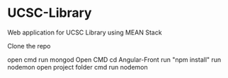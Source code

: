 # UCSC-Library
Web application for UCSC Library using MEAN Stack 


Clone the repo

open cmd
run mongod
Open CMD
cd Angular-Front
run "npm install"
run nodemon
open project folder cmd
run nodemon
